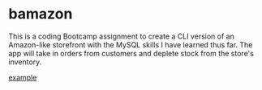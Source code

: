 # bamazon
This is a coding Bootcamp assignment to create a CLI version of an Amazon-like storefront with the MySQL skills I have learned thus far. The app will take in orders from customers and deplete stock from the store's inventory.

[example](https://drive.google.com/drive/folders/1oZjHBiR3tbm8f_0qU7bNKC04JSGxauQ5?usp=sharing)

